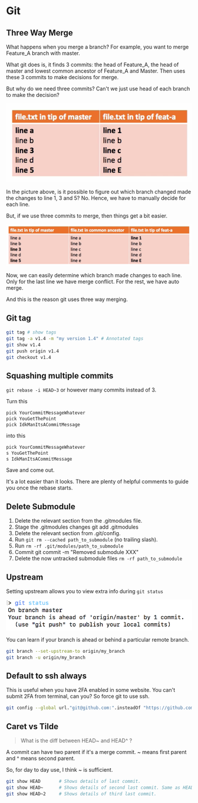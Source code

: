 # Git

## Three Way Merge

What happens when you merge a branch? For example, you want to merge Feature_A branch with master.

What git does is, it finds 3 commits: the head of Feature_A, the head of master and lowest common ancestor of Feature_A and Master. Then uses these 3 commits to make decisions for merge.

But why do we need three commits? Can't we just use head of each branch to make the decision?

![](assets/2018-08-02-15-55-08.png)

In the picture above, is it possible to figure out which branch changed made the changes to line 1, 3 and 5? No. Hence, we have to manually decide for each line.

But, if we use three commits to merge, then things get a bit easier.

![](assets/2018-08-02-15-57-56.png)

Now, we can easily determine which branch made changes to each line. Only for the last line we have merge conflict. For the rest, we have auto merge.

And this is the reason git uses three way merging.

## Git tag

```bash
git tag # show tags
git tag -a v1.4 -m "my version 1.4" # Annotated tags
git show v1.4
git push origin v1.4
git checkout v1.4
```

## Squashing multiple commits

`git rebase -i HEAD~3` or however many commits instead of 3.

Turn this

```text
pick YourCommitMessageWhatever
pick YouGetThePoint
pick IdkManItsACommitMessage
```

into this

```text
pick YourCommitMessageWhatever
s YouGetThePoint
s IdkManItsACommitMessage
```

Save and come out.

It's a lot easier than it looks. There are plenty of helpful comments to guide you once the rebase starts.

## Delete Submodule

1. Delete the relevant section from the .gitmodules file.
2. Stage the .gitmodules changes git add .gitmodules
3. Delete the relevant section from .git/config.
4. Run `git rm --cached path_to_submodule` (no trailing slash).
5. Run `rm -rf .git/modules/path_to_submodule`
6. Commit git commit -m "Removed submodule XXX"
7. Delete the now untracked submodule files `rm -rf path_to_submodule`

## Upstream

Setting upstream allows you to view extra info during `git status`

![](assets/markdown-img-paste-20180717103331600.png)

You can learn if your branch is ahead or behind a particular remote branch.

```bash
git branch --set-upstream-to origin/my_branch
git branch -u origin/my_branch
```

## Default to ssh always 

This is useful when you have 2FA enabled in some website. You can't submit 2FA from terminal, can you? So force git to use ssh.

```bash
git config --global url."git@github.com:".insteadOf "https://github.com/"
```

## Caret vs Tilde

> What is the diff between HEAD~ and HEAD^ ?

A commit can have two parent if it's a merge commit. ~ means first parent and ^ means second parent.

So, for day to day use, I think ~ is sufficient.

```bash
git show HEAD       # Shows details of last commit.
git show HEAD~      # Shows details of second last commit. Same as HEAD~1.
git show HEAD~2     # Shows details of third last commit.
```